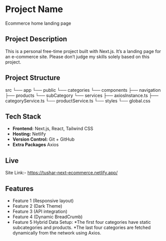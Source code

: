 # Project Name
Ecommerce home landing page

## Project Description
This is a personal free-time project built with Next.js. It’s a landing page for an e-commerce site. Please don’t judge my skills solely based on this project.

## Project Structure
src
 └── app
      └── public
           └── categories
 └── components
      ├── navigation
      ├── products
      └── subCategory
 └── services
      ├── axiosInstance.ts
      ├── categoryService.ts
      └── productService.ts
 └── styles
      └── global.css       

## Tech Stack
- **Frontend:** Next.js, React, Tailwind CSS
- **Hosting:** Netlify
- **Version Control:** Git + GitHub
- **Extra Packages** Axios

## Live
Site Link:-  https://tushar-next-ecommerce.netlify.app/

## Features
- Feature 1 (Responsive layout)
- Feature 2 (Dark Theme)
- Feature 3 (API integration)
- Feature 4 (Dynamic BreadCrumb)
- Feature 5 Hybrid Data Setup: 
*The first four categories have static subcategories and products.
*The last four categories are fetched dynamically from the network using Axios.
